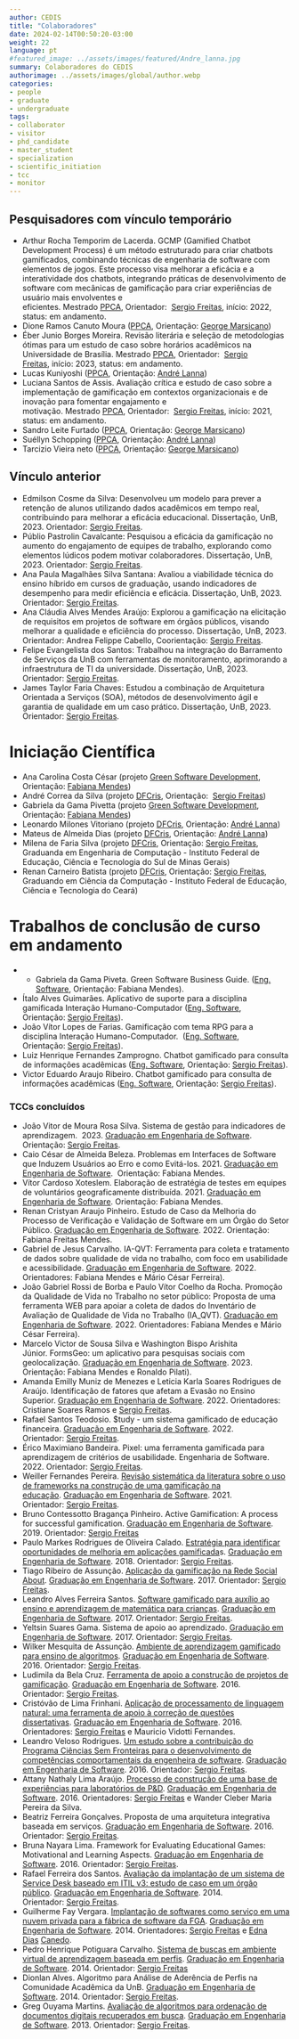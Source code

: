 ```yaml
---
author: CEDIS
title: "Colaboradores"
date: 2024-02-14T00:50:20-03:00
weight: 22
language: pt
#featured_image: ../assets/images/featured/Andre_lanna.jpg
summary: Colaboradores do CEDIS
authorimage: ../assets/images/global/author.webp
categories:
- people
- graduate
- undergraduate
tags: 
- collaborator
- visitor
- phd_candidate
- master_student
- specialization
- scientific_initiation
- tcc
- monitor
---
```

## Pesquisadores com vínculo temporário

- Arthur Rocha Temporim de Lacerda. GCMP (Gamified Chatbot Development Process) é um método estruturado para criar chatbots gamificados, combinando técnicas de engenharia de software com elementos de jogos. Este processo visa melhorar a eficácia e a interatividade dos chatbots, integrando práticas de desenvolvimento de software com mecânicas de gamificação para criar experiências de usuário mais envolventes e eficientes. Mestrado [PPCA](https://www.ppca.unb.br/), Orientador:  [Sergio Freitas](/people/sergio_freitas), início: 2022, status: em andamento.
- Dione Ramos Canuto Moura ([PPCA](https://www.ppca.unb.br/), Orientação: [George Marsicano](/people/george_marsicano))
- Éber Junio Borges Moreira. Revisão literária e seleção de metodologias ótimas para um estudo de caso sobre horários acadêmicos na Universidade de Brasília. Mestrado [PPCA](https://www.ppca.unb.br/), Orientador:  [Sergio Freitas](/people/sergio_freitas), início: 2023, status: em andamento.
- Lucas Kuniyoshi ([PPCA](https://www.ppca.unb.br/), Orientação: [André Lanna](/people/andre_lanna))
- Luciana Santos de Assis. Avaliação crítica e estudo de caso sobre a implementação de gamificação em contextos organizacionais e de inovação para fomentar engajamento e motivação. Mestrado [PPCA](https://www.ppca.unb.br/), Orientador:  [Sergio Freitas](/people/sergio_freitas), início: 2021, status: em andamento.
- Sandro Leite Furtado ([PPCA](https://www.ppca.unb.br/), Orientação: [George Marsicano](/people/george_marsicano))
- Suéllyn Schopping ([PPCA](https://www.ppca.unb.br/), Orientação: [André Lanna](/people/andre_lanna))
- Tarcizio Vieira neto ([PPCA](https://www.ppca.unb.br/), Orientação: [George Marsicano](/people/george_marsicano))

## Vínculo anterior

- Edmilson Cosme da Silva: Desenvolveu um modelo para prever a retenção de alunos utilizando dados acadêmicos em tempo real, contribuindo para melhorar a eficácia educacional. Dissertação, UnB, 2023. Orientador: [Sergio Freitas](/people/sergio_freitas).
- Públio Pastrolin Cavalcante: Pesquisou a eficácia da gamificação no aumento do engajamento de equipes de trabalho, explorando como elementos lúdicos podem motivar colaboradores. Dissertação, UnB, 2023. Orientador: [Sergio Freitas](/people/sergio_freitas).
- Ana Paula Magalhães Silva Santana: Avaliou a viabilidade técnica do ensino híbrido em cursos de graduação, usando indicadores de desempenho para medir eficiência e eficácia. Dissertação, UnB, 2023. Orientador: [Sergio Freitas](/people/sergio_freitas).
- Ana Cláudia Alves Mendes Araújo: Explorou a gamificação na elicitação de requisitos em projetos de software em órgãos públicos, visando melhorar a qualidade e eficiência do processo. Dissertação, UnB, 2023. Orientador: Andrea Felippe Cabello, Coorientação: [Sergio Freitas](/people/sergio_freitas).
- Felipe Evangelista dos Santos: Trabalhou na integração do Barramento de Serviços da UnB com ferramentas de monitoramento, aprimorando a infraestrutura de TI da universidade. Dissertação, UnB, 2023. Orientador: [Sergio Freitas](/people/sergio_freitas).
- James Taylor Faria Chaves: Estudou a combinação de Arquitetura Orientada a Serviços (SOA), métodos de desenvolvimento ágil e garantia de qualidade em um caso prático. Dissertação, UnB, 2023. Orientador: [Sergio Freitas](/people/sergio_freitas).

# Iniciação Científica

- Ana Carolina Costa César (projeto [Green Software Development](/areas/green_software), Orientação: [Fabiana Mendes](/people/fabiana_mendes))
- André Correa da Silva (projeto [DFCris](/projects/dfcris), Orientação:  [Sergio Freitas](/people/sergio_freitas))
- Gabriela da Gama Pivetta (projeto [Green Software Development](/areas/green_software), Orientação: [Fabiana Mendes](/people/fabiana_mendes))
- Leonardo Milones Vitoriano (projeto [DFCris](/projects/dfcris), Orientação: [André Lanna](/people/andre_lanna))
- Mateus de Almeida Dias (projeto [DFCris](/projects/dfcris), Orientação: [André Lanna](/people/andre_lanna))
- Milena de Faria Silva (projeto [DFCris](/projects/dfcris), Orientação: [Sergio Freitas](/people/sergio_freitas), Graduanda em Engenharia de Computação - Instituto Federal de Educação, Ciência e Tecnologia do Sul de Minas Gerais)
- Renan Carneiro Batista (projeto [DFCris](/projects/dfcris), Orientação: [Sergio Freitas](/people/sergio_freitas), Graduando em Ciência da Computação - Instituto Federal de Educação, Ciência e Tecnologia do Ceará)
# Trabalhos de conclusão de curso em andamento

- - Gabriela da Gama Piveta. Green Software Business Guide. ([Eng. Software](https://fga.unb.br/software), Orientação: Fabiana Mendes).
- Ítalo Alves Guimarães. Aplicativo de suporte para a disciplina gamificada Interação Humano-Computador ([Eng. Software](https://fga.unb.br/software), Orientação: [Sergio Freitas](/people/sergio_freitas)).
- João Vítor Lopes de Farias. Gamificação com tema RPG para a disciplina Interação Humano-Computador.  ([Eng. Software](https://fga.unb.br/software), Orientação: [Sergio Freitas](/people/sergio_freitas)).
- Luiz Henrique Fernandes Zamprogno. Chatbot gamificado para consulta de informações acadêmicas ([Eng. Software](https://fga.unb.br/software), Orientação: [Sergio Freitas](/people/sergio_freitas)).
- Victor Eduardo Araujo Ribeiro. Chatbot gamificado para consulta de informações acadêmicas ([Eng. Software](https://fga.unb.br/software), Orientação: [Sergio Freitas](/people/sergio_freitas)).

### TCCs concluídos

- João Vitor de Moura Rosa Silva. Sistema de gestão para indicadores de aprendizagem.  2023. [Graduação em Engenharia de Software](https://fga.unb.br/software).  Orientação: [Sergio Freitas](/people/sergio_freitas).
- Caio César de Almeida Beleza. Problemas em Interfaces de Software que Induzem Usuários ao Erro e como Evitá-los. 2021. [Graduação em Engenharia de Software](https://fga.unb.br/software).  Orientação: Fabiana Mendes.
- Vítor Cardoso Xoteslem. Elaboração de estratégia de testes em equipes de voluntários geograficamente distribuída. 2021. [Graduação em Engenharia de Software](https://fga.unb.br/software). Orientação: Fabiana Mendes.
- Renan Cristyan Araujo Pinheiro. Estudo de Caso da Melhoria do Processo de Verificação e Validação de Software em um Órgão do Setor Público. [Graduação em Engenharia de Software](https://fga.unb.br/software). 2022. Orientação: Fabiana Freitas Mendes. 
- Gabriel de Jesus Carvalho. IA-QVT: Ferramenta para coleta e tratamento de dados sobre qualidade de vida no trabalho, com foco em usabilidade e acessibilidade. [Graduação em Engenharia de Software](https://fga.unb.br/software). 2022.  Orientadores: Fabiana Mendes e Mário César Ferreira).
- João Gabriel Rossi de Borba e Paulo Vítor Coelho da Rocha. Promoção da Qualidade de Vida no Trabalho no setor público: Proposta de uma ferramenta WEB para apoiar a coleta de dados do Inventário de Avaliação de Qualidade de Vida no Trabalho (IA_QVT). [Graduação em Engenharia de Software](https://fga.unb.br/software). 2022. Orientadores: Fabiana Mendes e Mário César Ferreira).
- Marcelo Victor de Sousa Silva e Washington Bispo Arishita Júnior. FormsGeo: um aplicativo para pesquisas sociais com geolocalização. [Graduação em Engenharia de Software](https://fga.unb.br/software). 2023. Orientação: Fabiana Mendes e Ronaldo Pilati).
- Amanda Emilly Muniz de Menezes e Leticia Karla Soares Rodrigues de Araújo. Identificação de fatores que afetam a Evasão no Ensino Superior. [Graduação em Engenharia de Software](https://fga.unb.br/software). 2022. Orientadores: Cristiane Soares Ramos e [Sergio Freitas](/people/sergio_freitas).
- Rafael Santos Teodosio. $tudy - um sistema gamificado de educação financeira. [Graduação em Engenharia de Software](https://fga.unb.br/software). 2022. Orientador: [Sergio Freitas](/people/sergio_freitas).
- Érico Maximiano Bandeira. Pixel: uma ferramenta gamificada para aprendizagem de critérios de usabilidade. Engenharia de Software. 2022. Orientador: [Sergio Freitas](/people/sergio_freitas).
- Weiller Fernandes Pereira. [Revisão sistemática da literatura sobre o uso de frameworks na construção de uma gamificação na educação](https://www.bdm.unb.br/handle/10483/30628). [Graduação em Engenharia de Software](https://fga.unb.br/software). 2021. Orientador: [Sergio Freitas](/people/sergio_freitas).
- Bruno Contessotto Bragança Pinheiro. Active Gamification: A process for successful gamification. [Graduação em Engenharia de Software](https://fga.unb.br/software). 2019. Orientador: [Sergio Freitas](/people/sergio_freitas)
- Paulo Markes Rodrigues de Oliveira Calado. [Estratégia para identificar oportunidades de melhoria em aplicações gamificada](https://www.bdm.unb.br/handle/10483/21592)s. [Graduação em Engenharia de Software](https://fga.unb.br/software). 2018. Orientador: [Sergio Freitas](/people/sergio_freitas).
- Tiago Ribeiro de Assunção. [Aplicação da gamificação na Rede Social About](https://www.bdm.unb.br/handle/10483/19801). [Graduação em Engenharia de Software](https://fga.unb.br/software). 2017. Orientador: [Sergio Freitas](/people/sergio_freitas).
- Leandro Alves Ferreira Santos. [Software gamificado para auxílio ao ensino e aprendizagem de matemática para crianças](https://www.bdm.unb.br/handle/10483/19791). [Graduação em Engenharia de Software](https://fga.unb.br/software). 2017. Orientador: [Sergio Freitas](/people/sergio_freitas).
- Yeltsin Suares Gama. Sistema de apoio ao aprendizado. [Graduação em Engenharia de Software](https://fga.unb.br/software). 2017. Orientador: [Sergio Freitas](/people/sergio_freitas).
- Wilker Mesquita de Assunção. [Ambiente de aprendizagem gamificado para ensino de algoritmos](https://www.bdm.unb.br/handle/10483/14870). [Graduação em Engenharia de Software](https://fga.unb.br/software). 2016. Orientador: [Sergio Freitas](/people/sergio_freitas).
- Ludimila da Bela Cruz. [Ferramenta de apoio a construção de projetos de gamificação](https://www.bdm.unb.br/handle/10483/21591). [Graduação em Engenharia de Software](https://fga.unb.br/software). 2016. Orientador: [Sergio Freitas](/people/sergio_freitas).
- Cristóvão de Lima Frinhani. [Aplicação de processamento de linguagem natural: uma ferramenta de apoio à correção de questões dissertativas](https://www.bdm.unb.br/handle/10483/14871). [Graduação em Engenharia de Software](https://fga.unb.br/software). 2016. Orientadores: [Sergio Freitas](/people/sergio_freitas) e Mauricio Vidotti Fernandes.
- Leandro Veloso Rodrigues. [Um estudo sobre a contribuição do Programa Ciências Sem Fronteiras para o desenvolvimento de competências comportamentais da engenheira de software](https://www.bdm.unb.br/handle/10483/14867). [Graduação em Engenharia de Software](https://fga.unb.br/software). 2016. Orientador: [Sergio Freitas](/people/sergio_freitas).
- Attany Nathaly Lima Araújo. [Processo de construção de uma base de experiências para laboratórios de P&D](https://www.bdm.unb.br/handle/10483/19802). [Graduação em Engenharia de Software](https://fga.unb.br/software). 2016. Orientadores: [Sergio Freitas](/people/sergio_freitas) e Wander Cleber Maria Pereira da Silva.
- Beatriz Ferreira Gonçalves. Proposta de uma arquitetura integrativa baseada em serviços. [Graduação em Engenharia de Software](https://fga.unb.br/software). 2016. Orientador: [Sergio Freitas](/people/sergio_freitas).
- Bruna Nayara Lima. Framework for Evaluating Educational Games: Motivational and Learning Aspects. [Graduação em Engenharia de Software](https://fga.unb.br/software). 2016. Orientador: [Sergio Freitas](/people/sergio_freitas).
- Rafael Ferreira dos Santos. [Avaliação da implantação de um sistema de Service Desk baseado em ITIL v3: estudo de caso em um órgão público](https://www.bdm.unb.br/handle/10483/7965). [Graduação em Engenharia de Software](https://fga.unb.br/software). 2014. Orientador: [Sergio Freitas](/people/sergio_freitas).
- Guilherme Fay Vergara. [Implantação de softwares como serviço em uma nuvem privada para a fábrica de software da FGA](https://www.bdm.unb.br/handle/10483/8094). [Graduação em Engenharia de Software](https://fga.unb.br/software). 2014. Orientadores: [Sergio Freitas](/people/sergio_freitas) e [Edna Dias](https://www.bdm.unb.br/browse?type=advisorco&value=Canedo%2C+Edna+Dias) [Canedo](https://www.bdm.unb.br/browse?type=advisorco&value=Canedo%2C+Edna+Dias).
- Pedro Henrique Potiguara Carvalho. [Sistema de buscas em ambiente virtual de aprendizagem baseada em perfis](https://www.bdm.unb.br/handle/10483/9273). [Graduação em Engenharia de Software](https://fga.unb.br/software). 2014. Orientador: [Sergio Freitas](/people/sergio_freitas)
- Dionlan Alves. Algoritmo para Análise de Aderência de Perfis na Comunidade Acadêmica da UnB. [Graduação em Engenharia de Software](https://fga.unb.br/software). 2014. Orientador: [Sergio Freitas](/people/sergio_freitas).
- Greg Ouyama Martins. [Avaliação de algoritmos para ordenação de documentos digitais recuperados em busca](https://www.bdm.unb.br/handle/10483/6822). [Graduação em Engenharia de Software](https://fga.unb.br/software). 2013. Orientador: [Sergio Freitas](/people/sergio_freitas).